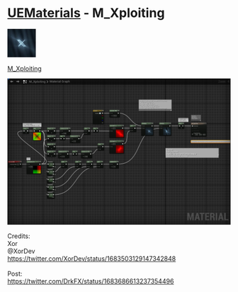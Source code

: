 # <a href="..">UEMaterials</a> - M_Xploiting
<img src="M_Xploiting_00.jpeg" width="64px" /><br/>

<a href="../M_Xploiting.uasset">M_Xploiting</a><br/>

<img src="M_Xploiting_01.png" width="640px" /><br/>

Credits:<br/>
Xor<br/>
@XorDev<br/>
<a href="https://twitter.com/XorDev/status/1683503129147342848">https://twitter.com/XorDev/status/1683503129147342848</a><br/>
<br/>
Post:<br/>
<a href="https://twitter.com/DrkFX/status/1683686613237354496">https://twitter.com/DrkFX/status/1683686613237354496</a><br/>